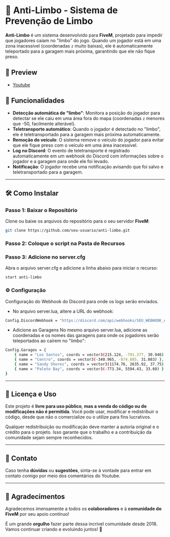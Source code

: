 # 🚨 Anti-Limbo - Sistema de Prevenção de Limbo

**Anti-Limbo** é um sistema desenvolvido para **FiveM**, projetado para impedir que jogadores caiam no "limbo" do jogo. 
Quando um jogador está em uma zona inacessível (coordenadas `z` muito baixas), ele é automaticamente teleportado para a garagem mais próxima, garantindo que ele não fique preso.

## 🎥 Preview
- [Youtube](https://www.youtube.com/watch?v=1EUSlMypZNs)

## 📌 Funcionalidades

- **Detecção automática de "limbo"**: Monitora a posição do jogador para detectar se ele caiu em uma área fora do mapa (coordenadas `z` menores que -50, facilmente alterável).
- **Teletransporte automático**: Quando o jogador é detectado no "limbo", ele é teletransportado para a garagem mais próxima automaticamente.
- **Remoção do veículo**: O sistema remove o veículo do jogador para evitar que ele fique preso com o veículo em uma área inacessível.
- **Log no Discord**: O evento de teletransporte é registrado automaticamente em um webhook do Discord com informações sobre o jogador e a garagem para onde ele foi levado.
- **Notificação**: O jogador recebe uma notificação avisando que foi salvo e teletransportado para a garagem.

---

## 🛠️ Como Instalar

### Passo 1: Baixar o Repositório

Clone ou baixe os arquivos do repositório para o seu servidor **FiveM**:

```bash
git clone https://github.com/seu-usuario/anti-limbo.git
```
### Passo 2: Coloque o script na Pasta de Recursos

### Passo 3: Adicione no server.cfg

Abra o arquivo server.cfg e adicione a linha abaixo para iniciar o recurso:

```bash
start anti-limbo
```

### ⚙️ Configuração
Configuração do Webhook do Discord para onde os logs serão enviados. 

- No arquivo server.lua, altere a URL do webhook:
```bash
Config.DiscordWebhook = "https://discord.com/api/webhooks/SEU_WEBHOOK_AQUI"
```
- Adicione as Garagens
No mesmo arquivo server.lua, adicione as coordenadas e os nomes das garagens para onde os jogadores serão teleportados ao caírem no "limbo":

```bash
Config.Garages = {
    { name = "Los Santos", coords = vector3(215.124, -791.377, 30.946) },
    { name = "Centro", coords = vector3(-340.965, -874.885, 31.083) },
    { name = "Sandy Shores", coords = vector3(1174.76, 2635.92, 37.75) },
    { name = "Paleto Bay", coords = vector3(-773.34, 5594.43, 33.60) }
}
```
---

## 🔑 Licença e Uso

Este projeto é **livre para uso público**, **mas a venda do código ou de modificações não é permitida**. Você pode usar, modificar e redistribuir o código, desde que não o comercialize ou o utilize para fins lucrativos.

Qualquer redistribuição ou modificação deve manter a autoria original e o crédito para o projeto. Isso garante que o trabalho e a contribuição da comunidade sejam sempre reconhecidos.

---

## 📩 Contato

Caso tenha **dúvidas** ou **sugestões**, sinta-se à vontade para entrar em contato comigo por meio dos comentários do Youtube.

---

## 🌟 Agradecimentos

Agradecemos imensamente a todos os **colaboradores** e à **comunidade do FiveM** por seu apoio contínuo!  

É um grande **orgulho** fazer parte dessa incrível comunidade desde 2018. Vamos continuar criando e evoluindo juntos! 🙌

